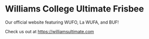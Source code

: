 # Williams College Ultimate Frisbee
Our official website featuring WUFO, La WUFA, and BUF!

Check us out at https://williamsultimate.com
